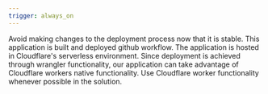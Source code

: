 ```yaml
---
trigger: always_on
---
```


Avoid making changes to the deployment process now that it is stable.  This application is built and deployed github workflow.  The application is hosted in Cloudflare's serverless environment.  Since deployment is achieved through wrangler functionality, our application can take advantage of Cloudflare workers native functionality.  Use Cloudflare worker functionality whenever possible in the solution.